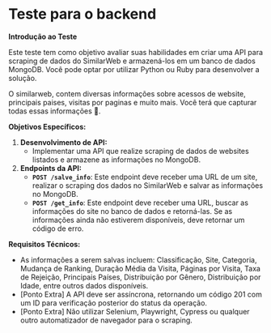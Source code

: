 # Teste para o backend

**Introdução ao Teste**

Este teste tem como objetivo avaliar suas habilidades em criar uma API para scraping de dados do SimilarWeb e armazená-los em um banco de dados MongoDB. Você pode optar por utilizar Python ou Ruby para desenvolver a solução.

O similarweb, contem diversas informações sobre acessos de website, principais paises, visitas por paginas e muito mais. Você terá que capturar todas essas informações 🙂.

**Objetivos Específicos:**

1. **Desenvolvimento de API:**
    - Implementar uma API que realize scraping de dados de websites listados e armazene as informações no MongoDB.
2. **Endpoints da API:**
    - **`POST /salve_info`**: Este endpoint deve receber uma URL de um site, realizar o scraping dos dados no SimilarWeb e salvar as informações no MongoDB.
    - **`POST /get_info`**: Este endpoint deve receber uma URL, buscar as informações do site no banco de dados e retorná-las. Se as informações ainda não estiverem disponíveis, deve retornar um código de erro.
    

**Requisitos Técnicos:**

- As informações a serem salvas incluem: Classificação, Site, Categoria, Mudança de Ranking, Duração Média da Visita, Páginas por Visita, Taxa de Rejeição, Principais Países, Distribuição por Gênero, Distribuição por Idade, entre outros dados disponíveis.
- [Ponto Extra] A API deve ser assíncrona, retornando um código 201 com um ID para verificação posterior do status da operação.
- [Ponto Extra] Não utilizar Selenium, Playwright, Cypress ou qualquer outro automatizador de navegador para o scraping.
